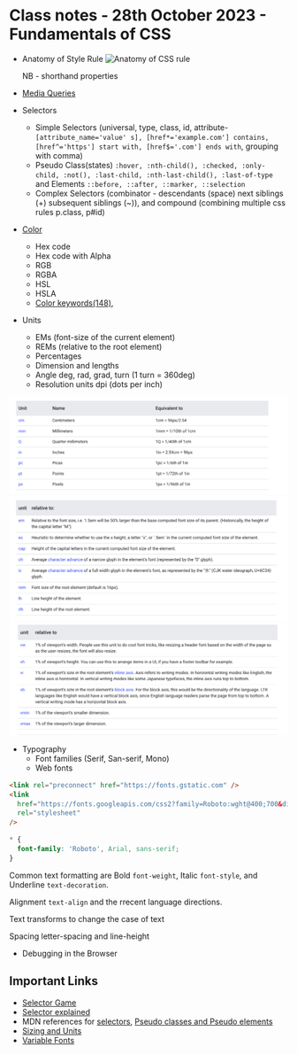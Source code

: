# Class notes - 28th October 2023 - Fundamentals of CSS

- Anatomy of Style Rule
  ![Anatomy of CSS rule](https://res.cloudinary.com/drnqdd87d/image/upload/v1698508637/altschool/lfyefe4gej7kdkbgidkf.svg)

  NB - shorthand properties

- [Media Queries](https://codepen.io/setemiojo/pen/BaMjYzW)
- Selectors
  - Simple Selectors (universal, type, class, id, attribute-`[attribute_name='value' s], [href*='example.com'] contains, [href^='https'] start with, [href$='.com'] ends with`, grouping with comma)
  - Pseudo Class(states) `:hover, :nth-child(), :checked, :only-child, :not(), :last-child, :nth-last-child(), :last-of-type` and Elements `::before, ::after, ::marker, ::selection`
  - Complex Selectors (combinator - descendants (space) next siblings (+) subsequent siblings (~)), and compound (combining multiple css rules p.class, p#id)
- [Color](https://www.joshwcomeau.com/css/color-formats/)
  - Hex code
  - Hex code with Alpha
  - RGB
  - RGBA
  - HSL
  - HSLA
  - [Color keywords(148)](https://developer.mozilla.org/docs/Web/CSS/color_value#color_keywords),
- Units
  - EMs (font-size of the current element)
  - REMs (relative to the root element)
  - Percentages
  - Dimension and lengths
  - Angle deg, rad, grad, turn (1 turn = 360deg)
  - Resolution units dpi (dots per inch)

![Absolute](image.png)
![Font-size Relative](image-1.png)
![Viewport Relative](image-2.png)

- Typography
  - Font families (Serif, San-serif, Mono)
  - Web fonts

```html
<link rel="preconnect" href="https://fonts.gstatic.com" />
<link
  href="https://fonts.googleapis.com/css2?family=Roboto:wght@400;700&display=swap"
  rel="stylesheet"
/>
```

```css
* {
  font-family: 'Roboto', Arial, sans-serif;
}
```

Common text formatting are Bold `font-weight`, Italic `font-style`, and Underline `text-decoration`.

Alignment `text-align` and the rrecent language directions.

Text transforms to change the case of text

Spacing letter-spacing and line-height

- Debugging in the Browser

## Important Links

- [Selector Game](https://flukeout.github.io)
- [Selector explained](https://kittygiraudel.github.io/selectors-explained/)
- MDN references for [selectors](https://developer.mozilla.org/docs/Web/CSS/CSS_Selectors), [Pseudo classes and Pseudo elements](https://developer.mozilla.org/docs/Learn/CSS/Building_blocks/Selectors/Pseudo-classes_and_pseudo-elements)
- [Sizing and Units](https://developer.mozilla.org/docs/Learn/CSS/Building_blocks/Values_and_units)
- [Variable Fonts](https://web.dev/articles/variable-fonts)
